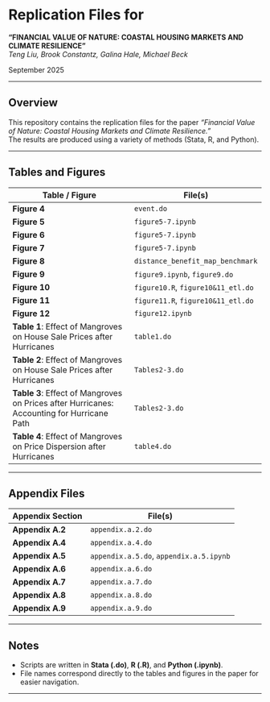 # Replication Files for  
**“FINANCIAL VALUE OF NATURE: COASTAL HOUSING MARKETS AND CLIMATE RESILIENCE”**  
*Teng Liu, Brook Constantz, Galina Hale, Michael Beck*  

September 2025  

---

## Overview
This repository contains the replication files for the paper *“Financial Value of Nature: Coastal Housing Markets and Climate Resilience.”*  
The results are produced using a variety of methods (Stata, R, and Python).

---

## Tables and Figures

| Table / Figure | File(s) |
|----------------|----------|
| **Figure 4** | `event.do` |
| **Figure 5** | `figure5-7.ipynb` |
| **Figure 6** | `figure5-7.ipynb` |
| **Figure 7** | `figure5-7.ipynb` |
| **Figure 8** | `distance_benefit_map_benchmark` |
| **Figure 9** | `figure9.ipynb`, `figure9.do` |
| **Figure 10** | `figure10.R`, `figure10&11_etl.do` |
| **Figure 11** | `figure11.R`, `figure10&11_etl.do` |
| **Figure 12** | `figure12.ipynb` |
| **Table 1**: Effect of Mangroves on House Sale Prices after Hurricanes | `table1.do` |
| **Table 2**: Effect of Mangroves on House Sale Prices after Hurricanes | `Tables2-3.do` |
| **Table 3**: Effect of Mangroves on Prices after Hurricanes: Accounting for Hurricane Path | `Tables2-3.do` |
| **Table 4**: Effect of Mangroves on Price Dispersion after Hurricanes | `table4.do` |

---

## Appendix Files

| Appendix Section | File(s) |
|------------------|----------|
| **Appendix A.2** | `appendix.a.2.do` |
| **Appendix A.4** | `appendix.a.4.do` |
| **Appendix A.5** | `appendix.a.5.do`, `appendix.a.5.ipynb` |
| **Appendix A.6** | `appendix.a.6.do` |
| **Appendix A.7** | `appendix.a.7.do` |
| **Appendix A.8** | `appendix.a.8.do` |
| **Appendix A.9** | `appendix.a.9.do` |

---

## Notes
- Scripts are written in **Stata (.do)**, **R (.R)**, and **Python (.ipynb)**.  
- File names correspond directly to the tables and figures in the paper for easier navigation.  

---

